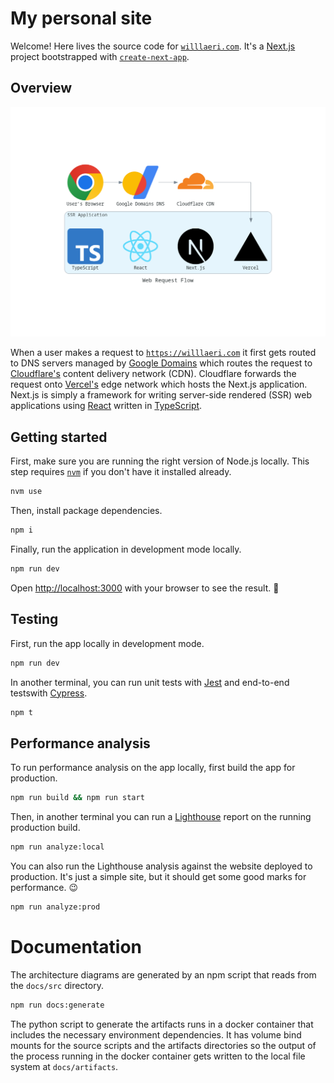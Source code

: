 # My personal site

Welcome! Here lives the source code for [`willlaeri.com`](https://willlaeri.com). It's a [Next.js](https://nextjs.org/) project bootstrapped with [`create-next-app`](https://github.com/vercel/next.js/tree/canary/packages/create-next-app).

## Overview

![system architecture diagram](docs/artifacts/diagram.png)

When a user makes a request to [`https://willlaeri.com`](https://willlaeri.com) it first gets routed to DNS servers managed by [Google Domains](https://domains.google/) which routes the request to [Cloudflare's](https://www.cloudflare.com/) content delivery network (CDN). Cloudflare forwards the request onto [Vercel's](https://vercel.com/) edge network which hosts the Next.js application. Next.js is simply a framework for writing server-side rendered (SSR) web applications using [React](https://reactjs.org/) written in [TypeScript](https://www.typescriptlang.org/).

## Getting started

First, make sure you are running the right version of Node.js locally. This step requires
[`nvm`](https://github.com/nvm-sh/nvm) if you don't have it installed already.

```bash
nvm use
```

Then, install package dependencies.

```bash
npm i
```

Finally, run the application in development mode locally.

```bash
npm run dev
```

Open [http://localhost:3000](http://localhost:3000) with your browser to see the result. 🎉

## Testing

First, run the app locally in development mode.

```bash
npm run dev
```

In another terminal, you can run unit tests with [Jest](https://jestjs.io/)
and end-to-end testswith [Cypress](https://www.cypress.io/).

```bash
npm t
```

## Performance analysis

To run performance analysis on the app locally, first build the app for production.

```bash
npm run build && npm run start
```

Then, in another terminal you can run a [Lighthouse](https://developers.google.com/web/tools/lighthouse)
report on the running production build.

```bash
npm run analyze:local
```

You can also run the Lighthouse analysis against the website deployed to production. It's just a simple site, but it should get some good marks for performance. 😉

```bash
npm run analyze:prod
```

# Documentation

The architecture diagrams are generated by an npm script that reads from the `docs/src` directory.

```bash
npm run docs:generate
```

The python script to generate the artifacts runs in a docker container that includes the necessary environment dependencies. It has volume bind mounts for the source scripts and the artifacts directories so the output of the process running in the docker container gets written to the local file system at `docs/artifacts`.
